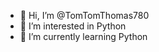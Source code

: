 - 👋 Hi, I’m @TomTomThomas780
- 👀 I’m interested in Python
- 🌱 I’m currently learning Python

<!---
TomTomThomas780/TomTomThomas780 is a ✨ special ✨ repository because its `README.md` (this file) appears on your GitHub profile.
You can click the Preview link to take a look at your changes.
--->
